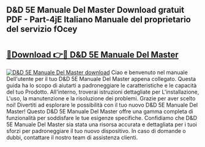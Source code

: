 ## D&D 5E Manuale Del Master Download gratuit PDF - Part-4jE Italiano Manuale del proprietario del servizio fOcey

# <h2><a href="http://df9z3i.blite.top/?on=D%26D+5E+Manuale+Del+Master">🔗Download 👉🔴 D&D 5E Manuale Del Master</a></h2>

[![D&D 5E Manuale Del Master download](https://i.imgur.com/lujVjoI.png)](http://df9z3i.blite.top/?on=D%26D+5E+Manuale+Del+Master)
Ciao e benvenuto nel manuale Dell'utente per il tuo D&D 5E Manuale Del Master appena collegato. Questa guida ha lo scopo di aiutarti a padroneggiare le caratteristiche e le capacità del tuo Prodotto. All'interno, troverai istruzioni dettagliate per L'installazione, L'uso, la manutenzione e la risoluzione dei problemi. Grazie per aver scelto noi! Divertiti ad esplorare le possibilità con il tuo nuovo D&D 5E Manuale Del Master! Questo D&D 5E Manuale Del Master offre una gamma completa di funzionalità per soddisfare le tue esigenze specifiche. Confidiamo che D&D 5E Manuale Del Master sia stata una risorsa accurata e dettagliata per i tuoi sforzi per padroneggiare il tuo nuovo dispositivo. In caso di domande o dubbi, contattare il nostro team di assistenza clienti.
